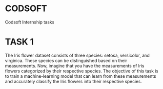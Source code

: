 # CODSOFT
Codsoft Internship tasks

# TASK 1
The Iris flower dataset consists of three species: setosa, versicolor, and virginica. These species can be distinguished based on their measurements. Now, imagine that you have the measurements of Iris flowers categorized by their respective species. The objective of this task is to train a machine-learning model that can learn from these measurements and accurately classify the Iris flowers into their respective species.
